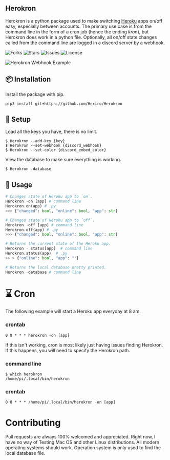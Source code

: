 ## Herokron


Herokron is a python package used to make switching [Heroku](https://heroku.com/) apps on/off easy, especially between accounts. The primary use case is from the command line in the form of a cron job (hence the ending *kron*), but Herokron does work in a python file. Optionally, all on/off state changes called from the command line are logged in a discord server by a webhook.

![Forks](https://img.shields.io/github/forks/Hexiro/Herokron)
![Stars](https://img.shields.io/github/stars/Hexiro/Herokron)
![Issues](https://img.shields.io/github/issues/Hexiro/Herokron)
![License](https://img.shields.io/github/license/Hexiro/Herokron)

![Herokron Webhook Example](https://i.imgur.com/42O2mbP.png)


## 📦 Installation

Install the package with pip.

```
pip3 install git+https://github.com/Hexiro/Herokron
```


## 💾 Setup

Load all the keys you have, there is no limit.
```console
$ Herokron --add-key {key} 
$ Herokron --set-webhook {discord_webhook}
$ Herokron --set-color {discord_embed_color}
```
View the database to make sure everything is working.
```console
$ Herokron -database
```

## 📝 Usage
```python
# Changes state of Heroku app to `on`.
Herokron -on [app] # command line
Herokron.on(app) # .py
>>> {"changed": bool, "online": bool, "app": str}
```
```Python
# Changes state of Heroku app to `off`.
Herokron -off [app] # command line
Herokron.off(app) # .py
>>> {"changed": bool, "online": bool, "app": str}
```

```Python
# Returns the current state of the Heroku app.
Herokron - status[app]  # command line
Herokron.status(app)  # .py
>> > {"online": bool, "app": ""}
```
```Python
# Returns the local database pretty printed.
Herokron -database # command line
```

# ⌛ Cron
The following example will start a Heroku app everyday at 8 am.

### crontab
```
0 8 * * * herokron -on [app]
```

If this isn't working, cron is most likely just having issues finding Herokron. If this happens, you will need to specify the Herokron path. 

### command line
```
$ which herokron
/home/pi/.local/bin/herokron
```
### crontab
```
0 8 * * * /home/pi/.local/bin/herokron -on [app]
```


# Contributing
Pull requests are always 100% welcomed and appreciated. Right now, I have no way of Testing Mac OS and other Linux distributions. All modern operating systems should work. Operation system is only used to find the local database file. 